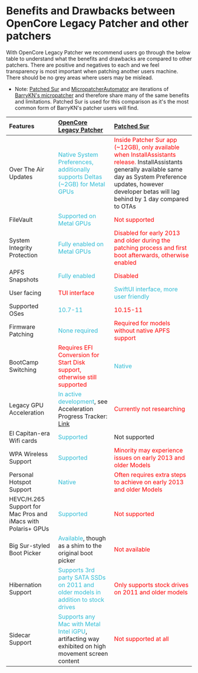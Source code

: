 # Benefits and Drawbacks between OpenCore Legacy Patcher and other patchers

With OpenCore Legacy Patcher we recommend users go through the below table to understand what the benefits and drawbacks are compared to other patchers. There are positive and negatives to each and we feel transparency is most important when patching another users machine. There should be no grey areas where users may be mislead.

* Note: [Patched Sur](https://github.com/BenSova/Patched-Sur) and [MicropatcherAutomator](https://github.com/moosethegoose2213/automator-for-barrykn-micropatcher) are iterations of [BarryKN's micropatcher](https://github.com/barrykn/big-sur-micropatcher) and therefore share many of the same benefits and limitations. Patched Sur is used for this comparison as it's the most common form of BarryKN's patcher users will find.

| Features | [OpenCore Legacy Patcher](https://github.com/dortania/OpenCore-Legacy-Patcher/) | [Patched Sur](https://github.com/BenSova/Patched-Sur) |
| :--- | :--- | :--- |
| Over The Air Updates | <span style="color:#30BCD5">Native System Preferences, additionally supports Deltas (~2GB) for Metal GPUs</span> | <span style="color:red">Inside Patcher Sur app (~12GB), only available when InstallAssistants release.</span> InstallAssistants generally available same day as System Preference updates, however developer betas will lag behind by 1 day compared to OTAs |
| FileVault | <span style="color:#30BCD5">Supported on Metal GPUs</span> | <span style="color:red">Not supported</span> |
| System Integrity Protection | <span style="color:#30BCD5">Fully enabled on Metal GPUs</span> | <span style="color:red">Disabled for early 2013 and older during the patching process and first boot afterwards, otherwise enabled</span> |
| APFS Snapshots | <span style="color:#30BCD5">Fully enabled</span> | <span style="color:red">Disabled</span> |
| User facing | <span style="color:red">TUI interface</span> | <span style="color:#30BCD5">SwiftUI interface, more user friendly</span> |
| Supported OSes | <span style="color:#30BCD5">10.7-11</span> | <span style="color:red">10.15-11</span> |
| Firmware Patching | <span style="color:#30BCD5">None required</span> | <span style="color:red">Required for models without native APFS support</span> |
| BootCamp Switching | <span style="color:red">Requires EFI Conversion for Start Disk support, otherwise still supported</span> | <span style="color:#30BCD5">Native</span> |
| Legacy GPU Acceleration | <span style="color:#30BCD5">In active development</span>, see Acceleration Progress Tracker: [Link](https://github.com/dortania/OpenCore-Legacy-Patcher/issues/108) | <span style="color:red">Currently not researching</span> |
| El Capitan-era Wifi cards | <span style="color:#30BCD5">Supported</span> | <span style="colorred">Not supported</span> |
| WPA Wireless Support | <span style="color:#30BCD5">Supported</span> | <span style="color:red">Minority may experience issues on early 2013 and older Models</span> |
| Personal Hotspot Support | <span style="color:#30BCD5">Native</span> | <span style="color:red">Often requires extra steps to achieve on early 2013 and older Models</span> |
| HEVC/H.265 Support for Mac Pros and iMacs with Polaris+ GPUs | <span style="color:#30BCD5">Supported</span> | <span style="color:red">Not supported</span> |
| Big Sur-styled Boot Picker |  <span style="color:#30BCD5">Available</span>, though as a shim to the original boot picker | <span style="color:red">Not available</span> |
| Hibernation Support | <span style="color:#30BCD5">Supports 3rd party SATA SSDs on 2011 and older models in addition to stock drives</span> | <span style="color:red">Only supports stock drives on 2011 and older models</span> |
| Sidecar Support | <span style="color:#30BCD5">Supports any Mac with Metal Intel iGPU</span>, artifacting way exhibited on high movement screen content | <span style="color:red">Not supported at all</span> |
